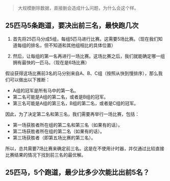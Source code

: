 >大规模删除数据，直接删会造成什么问题，为什么会这个样。




## 25匹马5条跑道，要决出前三名，最快跑几次

1. 首先将25匹马分成5组，每组5匹马进行比赛。这需要5场比赛。（现在我们知道每组的排名，但不知道和其他组相比的具体位置）

2. 然后，让每组的第一名再进行一场比赛。这场比赛之后，我们就能确定哪一组拥有最快的一匹马。（现在是6场比赛）

假设获得这场比赛前3名的马分别来自A、B、C组（按照从快到慢排序），那么我们可以做出以下推断：

+ A组的冠军是所有马中的第一名。
+ 第二名可能是A组的第二名，或者是B组的冠军。
+ 第三名可能是A组的第三名，B组的第二名，或者是C组的冠军。

因此，为了决定第二名和第三名，我们需要再举行一场比赛，包括：

+ 第一场获胜者所在组的第二名和第三名（如果有的话）。
+ 第二场获胜者所在组的第二名（如果有的话）。
+ 第三场获胜者（即第五场比赛的第三名）。

所以，总共需要7场比赛来确定前三名。这是在不使用计时器，并仅通过比较直接比赛结果的情况下找到前三名的最优解。

## 25匹马，5个跑道，最少比多少次能比出前5名？



